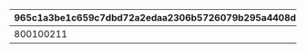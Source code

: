 |965c1a3be1c659c7dbd72a2edaa2306b5726079b295a4408d141c83058a20cc5|9fe58918bfd83c6567a0e16b0857ee18c3094752876e38295ca5784f6103e3c6|88f54d02af0670577ba42a01e23d985a950bc766b73f179bf84150e1e53db109|c370db6b2f6b9a896089ae83e8660183e209699de0a844139dc331812119b84b|b6f09dedf3360dba2174ab44f561801ffb51928b14b96b8cef5cefbef83d6252|f812e2df005bc0b1ecc1b865067293a852666b01b627539f3c86074d18ecb3b7|6212b404fe0563b9ea0e9e97ef1aae4a304e1f82d69106ab2b13a163b853a2fd|7dfe5ef528165794f6f59329d0954905ca1d122a89eb6396aa919a5402f598df|8557ddda25d0740aa97a685f70564c28c74a82807e6f0e84dfd4ce11bff640da|f4321e493ad68a7453aef72e610c877b36223b81195236decafbbab9f52409ea|b9e03d4e087ab303bc5a6d59eacbcae4e8e8f6c05d31f16517c292767fe24a0a|
| --- | --- | --- | --- | --- | --- | --- | --- | --- | --- | --- |
|800100211|bgm_M17_02|謎の円盤来襲！|100585|1002001|bgm_M17|0|90|810020011|100586|0|